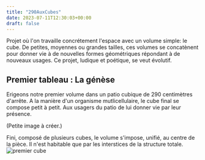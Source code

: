 ```yaml
---
title: "290AuxCubes"
date: 2023-07-11T12:30:03+00:00
draft: false
---
```


Projet où l'on travaille concrétement l'espace avec un volume simple: le cube. De petites, moyennes ou grandes tailles, ces volumes se concatènent pour donner vie à de nouvelles formes géométriques répondant à de nouveaux usages. Ce projet, ludique et poétique, se veut évolutif.

## Premier tableau : La génèse

Erigeons notre premier volume dans un patio cubique de 290 centimètres d'arrête. A la manière d'un organisme mutlicellulaire, le cube final se compose petit à petit. Aux usagers du patio de lui donner vie par leur présence.

(Petite image à créer.)

Fini, composé de plusieurs cubes, le volume s'impose, unifié, au centre de la pièce. Il n'est habitable que par les interstices de la structure totale.
![premier cube](/posts/cube1.jpg)


